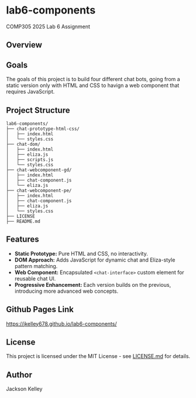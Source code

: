 # lab6-components
COMP305 2025 Lab 6 Assignment
## Overview
## Goals
The goals of this project is to build four different chat bots, going from a static version only with HTML and CSS to havign a web component that requires JavaScript.
## Project Structure

```
lab6-components/
├── chat-prototype-html-css/
│   ├── index.html
│   └── styles.css
├── chat-dom/
│   ├── index.html
│   ├── eliza.js
│   ├── scripts.js
│   └── styles.css
├── chat-webcomponent-gd/
│   ├── index.html
│   ├── chat-component.js
│   └── eliza.js
├── chat-webcomponent-pe/
│   ├── index.html
│   ├── chat-component.js
│   ├── eliza.js
│   └── styles.css
├── LICENSE
├── README.md
```
## Features
- **Static Prototype:** Pure HTML and CSS, no interactivity.
- **DOM Approach:** Adds JavaScript for dynamic chat and Eliza-style pattern matching.
- **Web Component:** Encapsulated `<chat-interface>` custom element for reusable chat UI.
- **Progressive Enhancement:** Each version builds on the previous, introducing more advanced web concepts.
## Github Pages Link
https://jkelley678.github.io/lab6-components/

## License
This project is licensed under the MIT License - see [LICENSE.md](LICENSE.md) for
details.
## Author
Jackson Kelley